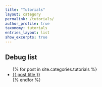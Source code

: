 ```yaml
---
title: "Tutorials"
layout: category
permalink: /tutorials/
author_profile: true
taxonomy: tutorials
entries_layout: list
show_excerpts: true
---
```


<h2>Debug list</h2>
<ul>
{% for post in site.categories.tutorials %}
  <li><a href="{{ post.url | relative_url }}">{{ post.title }}</a></li>
{% endfor %}
</ul>